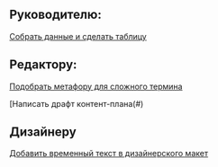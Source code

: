 ## Руководителю:

[Собрать данные и сделать таблицу](#)

## Редактору:

[Подобрать метафору для сложного термина](#)

[Написать драфт контент-плана(#)

## Дизайнеру
[Добавить временный текст в дизайнерского макет](#)
